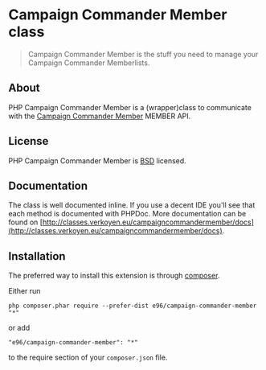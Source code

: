 # Campaign Commander Member class

> Campaign Commander Member is the stuff you need to manage your Campaign Commander Memberlists.

## About

PHP Campaign Commander Member is a (wrapper)class to communicate with the [Campaign Commander Member](http://campaigncommander.com) MEMBER API.

## License

PHP Campaign Commander Member is [BSD](http://classes.verkoyen.eu/overview/bsd) licensed.

## Documentation

The class is well documented inline. If you use a decent IDE you'll see that each method is documented with PHPDoc.
More documentation can be found on [http://classes.verkoyen.eu/campaigncommandermember/docs](http://classes.verkoyen.eu/campaigncommandermember/docs).


Installation
------------

The preferred way to install this extension is through [composer](http://getcomposer.org/download/).

Either run

```
php composer.phar require --prefer-dist e96/campaign-commander-member "*"
```

or add

```
"e96/campaign-commander-member": "*"
```

to the require section of your `composer.json` file.